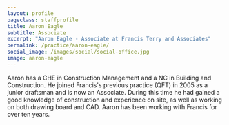 ```yaml
---
layout: profile
pageclass: staffprofile
title: Aaron Eagle
subtitle: Associate
excerpt: "Aaron Eagle - Associate at Francis Terry and Associates"
permalink: /practice/aaron-eagle/
social_image: /images/social/social-office.jpg
image: aaron-eagle
---
```


<p>
Aaron has a CHE in Construction Management and a NC in Building and Construction. He joined Francis's previous practice (QFT) in 2005 as a junior draftsman and is now an Associate.  During this time he had gained a good knowledge of construction and experience on site, as well as working on both drawing board and CAD. Aaron has been working with Francis for over ten years.
</p>